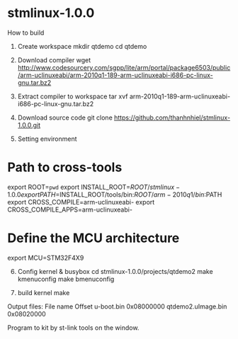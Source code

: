 # stmlinux-1.0.0

How to build
1. Create workspace
mkdir qtdemo
cd qtdemo

2. Download compiler 
wget http://www.codesourcery.com/sgpp/lite/arm/portal/package6503/public/arm-uclinuxeabi/arm-2010q1-189-arm-uclinuxeabi-i686-pc-linux-gnu.tar.bz2

3. Extract compiler to workspace
tar xvf arm-2010q1-189-arm-uclinuxeabi-i686-pc-linux-gnu.tar.bz2

4. Download source code
git clone https://github.com/thanhnhiel/stmlinux-1.0.0.git

5. Setting environment
# Path to cross-tools
export ROOT=`pwd`
export INSTALL_ROOT=$ROOT/stmlinux-1.0.0
export PATH=$INSTALL_ROOT/tools/bin:$ROOT/arm-2010q1/bin:$PATH
export CROSS_COMPILE=arm-uclinuxeabi-
export CROSS_COMPILE_APPS=arm-uclinuxeabi-
# Define the MCU architecture
export MCU=STM32F4X9

6. Config kernel & busybox
cd stmlinux-1.0.0/projects/qtdemo2
make kmenuconfig
make bmenuconfig

7. build kernel
make

Output files:
File name	          Offset
u-boot.bin	        0x08000000
qtdemo2.uImage.bin	0x08020000

Program to kit by st-link tools on the window.
